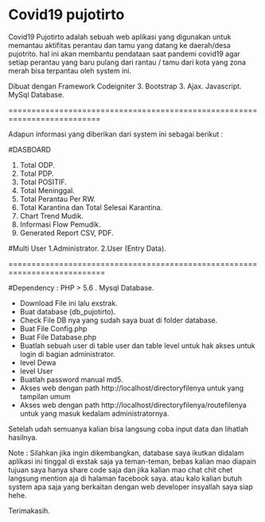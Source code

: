 # Covid19 pujotirto
Covid19 Pujotirto adalah sebuah web aplikasi yang digunakan untuk memantau aktifitas perantau dan tamu yang datang ke daerah/desa pujotrito. hal ini akan membantu pendataan saat pandemi covid19 agar setiap perantau yang baru pulang dari rantau / tamu dari kota yang zona merah bisa terpantau oleh system ini.

Dibuat dengan Framework Codeigniter 3.
Bootstrap 3.
Ajax.
Javascript.
MySql Database.

==========================================================================

Adapun informasi yang diberikan dari system ini sebagai berikut :

#DASBOARD
1. Total ODP.
2. Total PDP.
3. Total POSITIF.
4. Total Meninggal.
5. Total Perantau Per RW.
6. Total Karantina  dan Total Selesai Karantina.
7. Chart Trend Mudik.
8. Informasi Flow Pemudik.
9. Generated Report CSV, PDF.

#Multi User
1.Administrator.
2.User (Entry Data).

===========================================================================

#Dependency :
PHP > 5.6 .
Mysql Database.
<!-- PENTING JANGAN SAMPAI LUPA--->
- Download File ini lalu exstrak.
- Buat database (db_pujotirto).
- Check File DB nya yang sudah saya buat di folder database.
- Buat File Config.php
- Buat File Database.php
- Buatlah sebuah user di table user dan table level untuk hak akses untuk login di bagian administrator.
 - level Dewa
 - level User
- Buatlah password manual md5.
- Akses web dengan path http://localhost/directoryfilenya untuk yang tampilan umum
- Akses web dengan path http://localhost/directoryfilenya/routefilenya untuk yang masuk kedalam administratornya.

Setelah udah semuanya kalian bisa langsung coba input data dan lihatlah hasilnya.
 <!--  Selesai-->

Note :
Silahkan jika ingin dikembangkan, database saya ikutkan didalam aplikasi ini tinggal di exstak saja ya teman-teman, bebas kalian mao diapain tujuan saya hanya share code saja dan jika kalian mao chat chit chet langsung mention aja di halaman facebook saya.
atau kalo kalian butuh system apa saja yang berkaitan dengan web developer insyallah saya siap hehe.

Terimakasih.
